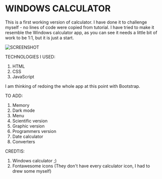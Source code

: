 # WINDOWS CALCULATOR
This is a first working version of calculator. I have done it to challenge myself - no lines of code were copied from tutorial.
I have tried to make it resemble the Windows calculator app, as you can see it needs a little bit of work to be 1:1, but it is just a start.

![SCREENSHOT](https://github.com/Klaudia-Czerska/calculator/assets/134537052/1c0e75a0-7cee-49ae-a40a-2756e5ca0481)

TECHNOLOGIES I USED:
1. HTML
2. CSS
3. JavaScript

I am thinking of redoing the whole app at this point with Bootstrap.

TO ADD:
1. Memory
2. Dark mode
3. Menu
4. Scientific version
5. Graphic version
6. Programmers version
7. Date calculator
8. Converters

CREDTIS:
1. Windows calculator ;)
2. Fontawesome icons (They don't have every calculator icon, I had to drew some myself)

